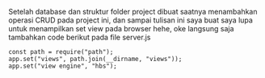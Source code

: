 Setelah database dan struktur folder project dibuat saatnya menambahkan operasi CRUD pada project ini, dan sampai tulisan ini saya buat saya lupa untuk menampilkan set view pada browser hehe, oke langsung saja tambahkan code berikut pada file server.js

```
const path = require("path");
app.set("views", path.join(__dirname, "views"));
app.set("view engine", "hbs");
```
